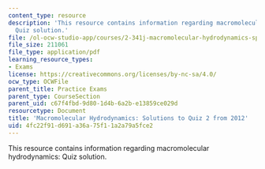 ```yaml
---
content_type: resource
description: 'This resource contains information regarding macromolecular hydrodynamics:
  Quiz solution.'
file: /ol-ocw-studio-app/courses/2-341j-macromolecular-hydrodynamics-spring-2016/4fc22f91d691a36a75f11a2a79a5fce2_MIT2_341JS16_2012Quiz2_sol.pdf
file_size: 211061
file_type: application/pdf
learning_resource_types:
- Exams
license: https://creativecommons.org/licenses/by-nc-sa/4.0/
ocw_type: OCWFile
parent_title: Practice Exams
parent_type: CourseSection
parent_uid: c67f4fbd-9d80-1d4b-6a2b-e13859ce029d
resourcetype: Document
title: 'Macromolecular Hydrodynamics: Solutions to Quiz 2 from 2012'
uid: 4fc22f91-d691-a36a-75f1-1a2a79a5fce2
---
```

This resource contains information regarding macromolecular hydrodynamics: Quiz solution.